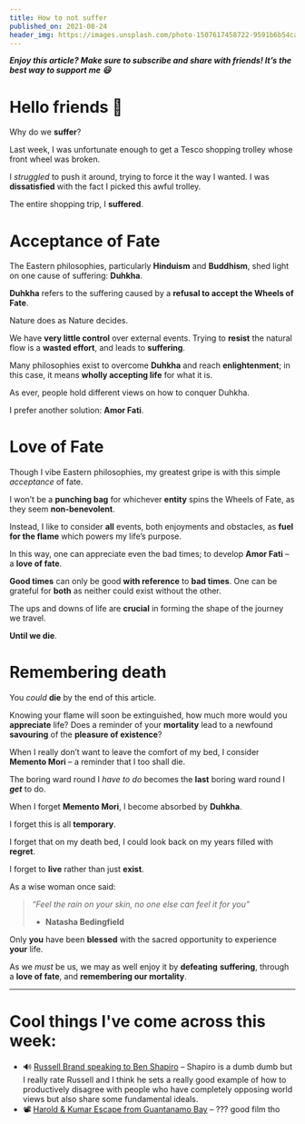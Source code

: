 ```yaml
---
title: How to not suffer
published_on: 2021-08-24
header_img: https://images.unsplash.com/photo-1507617458722-9591b6b54cae?crop=entropy&cs=tinysrgb&fit=max&fm=jpg&ixid=MnwxMTc3M3wwfDF8c2VhcmNofDEzfHxoaW5kdWlzbXxlbnwwfHx8fDE2Mjk4MzE3NTc&ixlib=rb-1.2.1&q=80&w=2000
---
```


***Enjoy this article? Make sure to subscribe and share with friends! It’s the best way to support me 😃***

**Hello friends 💙**
===================

Why do we **suffer**?

Last week, I was unfortunate enough to get a Tesco shopping trolley whose front wheel was broken.

I *struggled* to push it around, trying to force it the way I wanted. I was **dissatisfied** with the fact I picked this awful trolley. 

The entire shopping trip, I **suffered**.

Acceptance of Fate
==================

The Eastern philosophies, particularly **Hinduism** and **Buddhism**, shed light on one cause of suffering: **Duhkha**.

**Duhkha** refers to the suffering caused by a **refusal to accept the Wheels of Fate**.

Nature does as Nature decides. 

We have **very little control** over external events. Trying to **resist** the natural flow is a **wasted effort**, and leads to **suffering**.

Many philosophies exist to overcome **Duhkha** and reach **enlightenment**; in this case, it means **wholly accepting life** for what it is.

As ever, people hold different views on how to conquer Duhkha. 

I prefer another solution: **Amor Fati**.

Love of Fate
============

Though I vibe Eastern philosophies, my greatest gripe is with this simple *acceptance* of fate.

I won’t be a **punching bag** for whichever **entity** spins the Wheels of Fate, as they seem **non-benevolent**.

Instead, I like to consider **all** events, both enjoyments and obstacles, as **fuel for the flame** which powers my life’s purpose.

In this way, one can appreciate even the bad times; to develop **Amor Fati** – a **love of fate**.

**Good times** can only be good **with reference** to **bad times**. One can be grateful for **both** as neither could exist without the other.

The ups and downs of life are **crucial** in forming the shape of the journey we travel.

**Until we die**.

Remembering death
=================

You *could* **die** by the end of this article.

Knowing your flame will soon be extinguished, how much more would you **appreciate** life? Does a reminder of your **mortality** lead to a newfound **savouring** of the **pleasure of existence**?

When I really don’t want to leave the comfort of my bed, I consider **Memento Mori** – a reminder that I too shall die. 

The boring ward round I *have to do* becomes the **last** boring ward round I ***get*** to do.

When I forget **Memento Mori**, I become absorbed by **Duhkha**.

I forget this is all **temporary**.

I forget that on my death bed, I could look back on my years filled with **regret**.

I forget to **live** rather than just **exist**.

As a wise woman once said:


> *“Feel the rain on your skin, no one else can feel it for you”*  
> - **Natasha Bedingfield**

Only **you** have been **blessed** with the sacred opportunity to experience **your** life.

As we *must* be us, we may as well enjoy it by **defeating** **suffering**, through a **love of fate**, and **remembering our mortality**.



---

Cool things I've come across this week:
=======================================

* 🔊 [Russell Brand speaking to Ben Shapiro](https://open.spotify.com/episode/24pVqci0zG07SpVpEPfyIz?si=b20ShpHKTuqcT2TiMFYhyA&dl_branch=1) – Shapiro is a dumb dumb but I really rate Russell and I think he sets a really good example of how to productively disagree with people who have completely opposing world views but also share some fundamental ideals.
* 📽 [Harold & Kumar Escape from Guantanamo Bay](app://obsidian.md/index.html) – ??? good film tho
